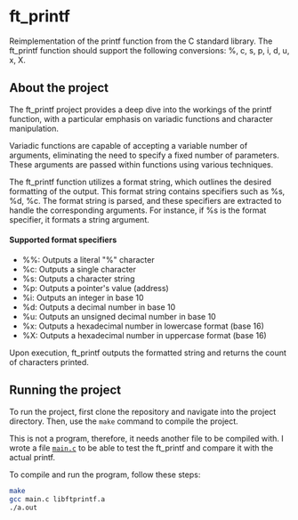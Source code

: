 # ft_printf

Reimplementation of the printf function from the C standard library. The ft_printf function should support the following conversions: %, c, s, p, i, d, u, x, X.

## About the project

The ft_printf project provides a deep dive into the workings of the printf function, with a particular emphasis on variadic functions and character manipulation.

Variadic functions are capable of accepting a variable number of arguments, eliminating the need to specify a fixed number of parameters. These arguments are passed within functions using various techniques.

The ft_printf function utilizes a format string, which outlines the desired formatting of the output. This format string contains specifiers such as %s, %d, %c. The format string is parsed, and these specifiers are extracted to handle the corresponding arguments. For instance, if %s is the format specifier, it formats a string argument.

#### Supported format specifiers ####
- %%: Outputs a literal "%" character
- %c: Outputs a single character
- %s: Outputs a character string
- %p: Outputs a pointer's value (address)
- %i: Outputs an integer in base 10
- %d: Outputs a decimal number in base 10
- %u: Outputs an unsigned decimal number in base 10
- %x: Outputs a hexadecimal number in lowercase format (base 16)
- %X: Outputs a hexadecimal number in uppercase format (base 16)

Upon execution, ft_printf outputs the formatted string and returns the count of characters printed.

## Running the project

To run the project, first clone the repository and navigate into the project directory. Then, use the 	`make` command to compile the project.

This is not a program, therefore, it needs another file to be compiled with. I wrote a file [`main.c`](main.c) to be able to test the ft_printf and compare it with the actual printf.

To compile and run the program, follow these steps:

```bash
make
gcc main.c libftprintf.a
./a.out
```